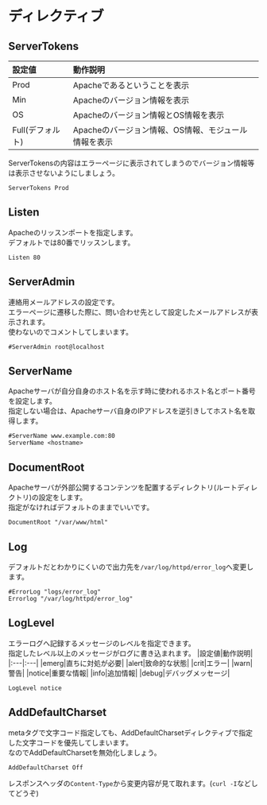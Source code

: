 # ディレクティブ
## ServerTokens
|設定値|動作説明|
|:---|:---|
|Prod|Apacheであるということを表示|
|Min|Apacheのバージョン情報を表示|
|OS|Apacheのバージョン情報とOS情報を表示|
|Full(デフォルト)|Apacheのバージョン情報、OS情報、モジュール情報を表示|

ServerTokensの内容はエラーページに表示されてしまうのでバージョン情報等は表示させないようにしましょう。
```
ServerTokens Prod
```
## Listen
Apacheのリッスンポートを指定します。  
デフォルトでは80番でリッスンします。
```
Listen 80
```
## ServerAdmin
連絡用メールアドレスの設定です。  
エラーページに遷移した際に、問い合わせ先として設定したメールアドレスが表示されます。  
使わないのでコメントしてしまいます。
```
#ServerAdmin root@localhost
```
## ServerName
Apacheサーバが自分自身のホスト名を示す時に使われるホスト名とポート番号を設定します。  
指定しない場合は、Apacheサーバ自身のIPアドレスを逆引きしてホスト名を取得します。
```
#ServerName www.example.com:80
ServerName <hostname>
```
## DocumentRoot
Apacheサーバが外部公開するコンテンツを配置するディレクトリ(ルートディレクトリ)の設定をします。  
指定がなければデフォルトのままでいいです。
```
DocumentRoot "/var/www/html"
```
## Log
デフォルトだとわかりにくいので出力先を`/var/log/httpd/error_log`へ変更します。
```
#ErrorLog "logs/error_log"
Errorlog "/var/log/httpd/error_log"
```
## LogLevel
エラーログへ記録するメッセージのレベルを指定できます。  
指定したレベル以上のメッセージがログに書き込まれます。
|設定値|動作説明|
|:---|:---|
|emerg|直ちに対処が必要|
|alert|致命的な状態|
|crit|エラー|
|warn|警告|
|notice|重要な情報|
|info|追加情報|
|debug|デバッグメッセージ|

```
LogLevel notice
```
## AddDefaultCharset
metaタグで文字コード指定しても、AddDefaultCharsetディレクティブで指定した文字コードを優先してしまいます。  
なのでAddDefaultCharsetを無効化しましょう。
```
AddDefaultCharset Off
```
レスポンスヘッダの`Content-Type`から変更内容が見て取れます。(`curl -I`などしてどうぞ)
